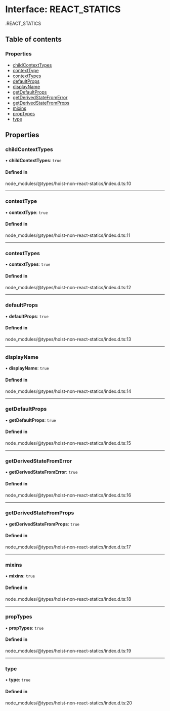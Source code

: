 # Interface: REACT\_STATICS

[<internal>](../wiki/%3Cinternal%3E).REACT_STATICS

## Table of contents

### Properties

- [childContextTypes](../wiki/%3Cinternal%3E.REACT_STATICS#childcontexttypes)
- [contextType](../wiki/%3Cinternal%3E.REACT_STATICS#contexttype)
- [contextTypes](../wiki/%3Cinternal%3E.REACT_STATICS#contexttypes)
- [defaultProps](../wiki/%3Cinternal%3E.REACT_STATICS#defaultprops)
- [displayName](../wiki/%3Cinternal%3E.REACT_STATICS#displayname)
- [getDefaultProps](../wiki/%3Cinternal%3E.REACT_STATICS#getdefaultprops)
- [getDerivedStateFromError](../wiki/%3Cinternal%3E.REACT_STATICS#getderivedstatefromerror)
- [getDerivedStateFromProps](../wiki/%3Cinternal%3E.REACT_STATICS#getderivedstatefromprops)
- [mixins](../wiki/%3Cinternal%3E.REACT_STATICS#mixins)
- [propTypes](../wiki/%3Cinternal%3E.REACT_STATICS#proptypes)
- [type](../wiki/%3Cinternal%3E.REACT_STATICS#type)

## Properties

### childContextTypes

• **childContextTypes**: ``true``

#### Defined in

node_modules/@types/hoist-non-react-statics/index.d.ts:10

___

### contextType

• **contextType**: ``true``

#### Defined in

node_modules/@types/hoist-non-react-statics/index.d.ts:11

___

### contextTypes

• **contextTypes**: ``true``

#### Defined in

node_modules/@types/hoist-non-react-statics/index.d.ts:12

___

### defaultProps

• **defaultProps**: ``true``

#### Defined in

node_modules/@types/hoist-non-react-statics/index.d.ts:13

___

### displayName

• **displayName**: ``true``

#### Defined in

node_modules/@types/hoist-non-react-statics/index.d.ts:14

___

### getDefaultProps

• **getDefaultProps**: ``true``

#### Defined in

node_modules/@types/hoist-non-react-statics/index.d.ts:15

___

### getDerivedStateFromError

• **getDerivedStateFromError**: ``true``

#### Defined in

node_modules/@types/hoist-non-react-statics/index.d.ts:16

___

### getDerivedStateFromProps

• **getDerivedStateFromProps**: ``true``

#### Defined in

node_modules/@types/hoist-non-react-statics/index.d.ts:17

___

### mixins

• **mixins**: ``true``

#### Defined in

node_modules/@types/hoist-non-react-statics/index.d.ts:18

___

### propTypes

• **propTypes**: ``true``

#### Defined in

node_modules/@types/hoist-non-react-statics/index.d.ts:19

___

### type

• **type**: ``true``

#### Defined in

node_modules/@types/hoist-non-react-statics/index.d.ts:20
